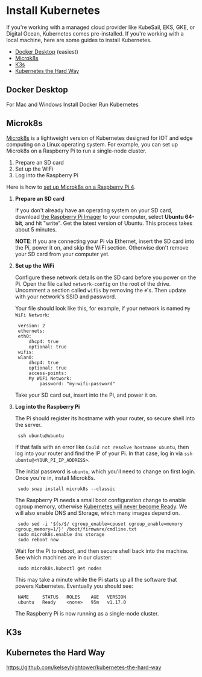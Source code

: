 # Install Kubernetes

If you're working with a managed cloud provider like KubeSail, EKS, GKE, or Digital Ocean, Kubernetes comes pre-installed. If you're working with a local machine, here are some guides to install Kubernetes.

- [Docker Desktop](#docker-desktop) (easiest)
- [Microk8s](#microk8s)
- [K3s](#k3s)
- [Kubernetes the Hard Way](#kubernetes-the-hard-way)

## Docker Desktop

For Mac and Windows
Install Docker
Run Kubernetes

## Microk8s

[Microk8s](https://microk8s.io/) is a lightweight version of Kubernetes designed for IOT and edge computing on a Linux operating system. For example, you can set up Microk8s on a Raspberry Pi to run a single-node cluster.

1. Prepare an SD card
1. Set up the WiFi
1. Log into the Raspberry Pi

Here is how to [set up Microk8s on a Raspberry Pi 4](https://kubesail.com/blog/microk8s-raspberry-pi).


1. **Prepare an SD card**

    If you don't already have an operating system on your SD card, download [the Raspberry Pi Imager](https://www.raspberrypi.org/downloads/) to your computer, select **Ubuntu 64-bit**, and hit "write". Get the latest version of Ubuntu. This process takes about 5 minutes. 

    **NOTE**: If you are connecting your Pi via Ethernet, insert the SD card into the Pi, power it on, and skip the WiFi section. Otherwise don't remove your SD card from your computer yet.

1. **Set up the WiFi**

    Configure these network details on the SD card before you power on the Pi. Open the file called `network-config` on the root of the drive. Uncomment a section called `wifis` by removing the `#`'s. Then update with your network's SSID and password.

    Your file should look like this, for example, if your network is named `My WiFi Network`:

        version: 2
        ethernets:
        eth0:
            dhcp4: true
            optional: true
        wifis:
        wlan0:
            dhcp4: true
            optional: true
            access-points:
            My WiFi Network:
                password: "my-wifi-password"

    Take your SD card out, insert into the Pi, and power it on.

1. **Log into the Raspberry Pi**

    The Pi should register its hostname with your router, so secure shell into the server.

        ssh ubuntu@ubuntu

    If that fails with an error like `Could not resolve hostname ubuntu`, then log into your router and find the IP of your Pi. In that case, log in via `ssh ubuntu@<YOUR_PI_IP_ADDRESS>`.

    The initial password is `ubuntu`, which you'll need to change on first login. Once you're in, install Microk8s.

        sudo snap install microk8s --classic

    The Raspberry Pi needs a small boot configuration change to enable cgroup memory, otherwise [Kubernetes will never become Ready](https://github.com/ubuntu/microk8s/issues/728#issuecomment-548722833). We will also enable DNS and Storage, which many images depend on.

        sudo sed -i '${s/$/ cgroup_enable=cpuset cgroup_enable=memory cgroup_memory=1/}' /boot/firmware/cmdline.txt
        sudo microk8s.enable dns storage
        sudo reboot now

    Wait for the Pi to reboot, and then secure shell back into the machine. See which machines are in our cluster:

        sudo microk8s.kubectl get nodes

    This may take a minute while the Pi starts up all the software that powers Kubernetes. Eventually you should see:

        NAME     STATUS   ROLES    AGE   VERSION
        ubuntu   Ready    <none>   95m   v1.17.0

    The Raspberry Pi is now running as a single-node cluster.

## K3s

## Kubernetes the Hard Way

https://github.com/kelseyhightower/kubernetes-the-hard-way


